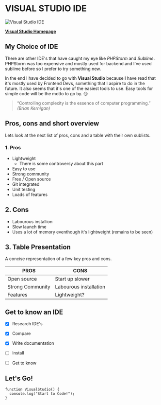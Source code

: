 # VISUAL STUDIO IDE

![Visual Studio IDE](https://visualstudio.microsoft.com/wp-content/uploads/2018/11/vsplogo.png)


[**Visual Studio Homepage**](https://visualstudio.microsoft.com/vs/ "Visual Studio Homepage")

## My Choice of IDE

There are other IDE's that have caught my eye like *PHPStorm* and *Sublime*. PHPStorm was too expensive and mostly used for backend and I've used sublime before so I prefer to try something new. 

In the end I have decided to go with **Visual Studio** because I have read that it's mostly used by Frontend Devs, something that I aspire to do in the future. It also seems that it's one of the easiest tools to use. Easy tools for simple code will be the motto to go by. :smirk:

> “Controlling complexity is the essence of computer programming.”
>*(Brian Kernigan)*


## Pros, cons and short overview

Lets look at the next list of pros, cons and a table with their own sublists.

### 1. Pros 

 * Lightweight
   * There is some controversy about this part 
 * Easy to use 
 * Strong community 
 * Free / Open source
 * Git integrated 
 * Unit testing
 * Loads of features
 
## 2. Cons

 * Labourous installion
 * Slow launch time
 * Uses a lot of memory eventhough it's lightweight (remains to be seen)

## 3. Table Presentation

A concise representation of a few key pros and cons.

**PROS** | 	**CONS**
---|---
Open source |	Start up slower
Strong Community	| Labourous installation
Features	| Lightweight?


## Get to know an IDE
- [x] Research IDE's
- [x] Compare
- [x] Write documentation
- [ ] Install
- [ ] Get to know


## Let's Go! 



```
function VisualStudio() {
  console.log("Start to Code!");
}
```
